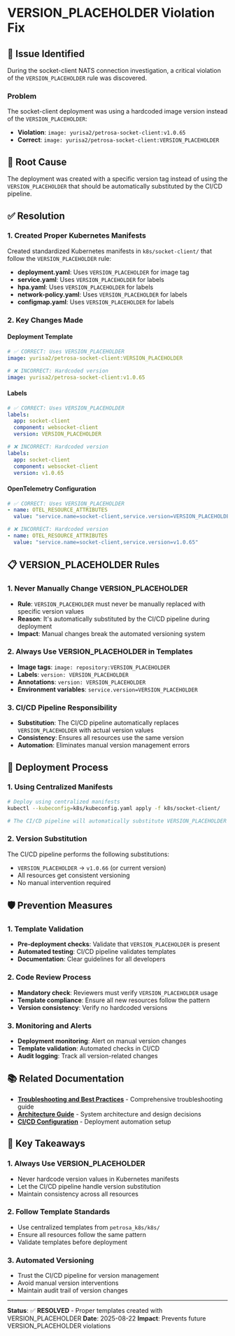 # VERSION_PLACEHOLDER Violation Fix

## 🚨 Issue Identified

During the socket-client NATS connection investigation, a critical violation of the `VERSION_PLACEHOLDER` rule was discovered.

### Problem
The socket-client deployment was using a hardcoded image version instead of the `VERSION_PLACEHOLDER`:
- **Violation**: `image: yurisa2/petrosa-socket-client:v1.0.65`
- **Correct**: `image: yurisa2/petrosa-socket-client:VERSION_PLACEHOLDER`

## 🔧 Root Cause

The deployment was created with a specific version tag instead of using the `VERSION_PLACEHOLDER` that should be automatically substituted by the CI/CD pipeline.

## ✅ Resolution

### 1. Created Proper Kubernetes Manifests

Created standardized Kubernetes manifests in `k8s/socket-client/` that follow the `VERSION_PLACEHOLDER` rule:

- **deployment.yaml**: Uses `VERSION_PLACEHOLDER` for image tag
- **service.yaml**: Uses `VERSION_PLACEHOLDER` for labels
- **hpa.yaml**: Uses `VERSION_PLACEHOLDER` for labels
- **network-policy.yaml**: Uses `VERSION_PLACEHOLDER` for labels
- **configmap.yaml**: Uses `VERSION_PLACEHOLDER` for labels

### 2. Key Changes Made

#### Deployment Template
```yaml
# ✅ CORRECT: Uses VERSION_PLACEHOLDER
image: yurisa2/petrosa-socket-client:VERSION_PLACEHOLDER

# ❌ INCORRECT: Hardcoded version
image: yurisa2/petrosa-socket-client:v1.0.65
```

#### Labels
```yaml
# ✅ CORRECT: Uses VERSION_PLACEHOLDER
labels:
  app: socket-client
  component: websocket-client
  version: VERSION_PLACEHOLDER

# ❌ INCORRECT: Hardcoded version
labels:
  app: socket-client
  component: websocket-client
  version: v1.0.65
```

#### OpenTelemetry Configuration
```yaml
# ✅ CORRECT: Uses VERSION_PLACEHOLDER
- name: OTEL_RESOURCE_ATTRIBUTES
  value: "service.name=socket-client,service.version=VERSION_PLACEHOLDER"

# ❌ INCORRECT: Hardcoded version
- name: OTEL_RESOURCE_ATTRIBUTES
  value: "service.name=socket-client,service.version=v1.0.65"
```

## 📋 VERSION_PLACEHOLDER Rules

### 1. Never Manually Change VERSION_PLACEHOLDER
- **Rule**: `VERSION_PLACEHOLDER` must never be manually replaced with specific version values
- **Reason**: It's automatically substituted by the CI/CD pipeline during deployment
- **Impact**: Manual changes break the automated versioning system

### 2. Always Use VERSION_PLACEHOLDER in Templates
- **Image tags**: `image: repository:VERSION_PLACEHOLDER`
- **Labels**: `version: VERSION_PLACEHOLDER`
- **Annotations**: `version: VERSION_PLACEHOLDER`
- **Environment variables**: `service.version=VERSION_PLACEHOLDER`

### 3. CI/CD Pipeline Responsibility
- **Substitution**: The CI/CD pipeline automatically replaces `VERSION_PLACEHOLDER` with actual version values
- **Consistency**: Ensures all resources use the same version
- **Automation**: Eliminates manual version management errors

## 🔄 Deployment Process

### 1. Using Centralized Manifests
```bash
# Deploy using centralized manifests
kubectl --kubeconfig=k8s/kubeconfig.yaml apply -f k8s/socket-client/

# The CI/CD pipeline will automatically substitute VERSION_PLACEHOLDER
```

### 2. Version Substitution
The CI/CD pipeline performs the following substitutions:
- `VERSION_PLACEHOLDER` → `v1.0.66` (or current version)
- All resources get consistent versioning
- No manual intervention required

## 🛡️ Prevention Measures

### 1. Template Validation
- **Pre-deployment checks**: Validate that `VERSION_PLACEHOLDER` is present
- **Automated testing**: CI/CD pipeline validates templates
- **Documentation**: Clear guidelines for all developers

### 2. Code Review Process
- **Mandatory check**: Reviewers must verify `VERSION_PLACEHOLDER` usage
- **Template compliance**: Ensure all new resources follow the pattern
- **Version consistency**: Verify no hardcoded versions

### 3. Monitoring and Alerts
- **Deployment monitoring**: Alert on manual version changes
- **Template validation**: Automated checks in CI/CD
- **Audit logging**: Track all version-related changes

## 📚 Related Documentation

- **[Troubleshooting and Best Practices](TROUBLESHOOTING_AND_BEST_PRACTICES.md)** - Comprehensive troubleshooting guide
- **[Architecture Guide](ARCHITECTURE.md)** - System architecture and design decisions
- **[CI/CD Configuration](CI_CD_CONFIGURATION.md)** - Deployment automation setup

## 🎯 Key Takeaways

### 1. Always Use VERSION_PLACEHOLDER
- Never hardcode version values in Kubernetes manifests
- Let the CI/CD pipeline handle version substitution
- Maintain consistency across all resources

### 2. Follow Template Standards
- Use centralized templates from `petrosa_k8s/k8s/`
- Ensure all resources follow the same pattern
- Validate templates before deployment

### 3. Automated Versioning
- Trust the CI/CD pipeline for version management
- Avoid manual version interventions
- Maintain audit trail of version changes

---

**Status**: ✅ **RESOLVED** - Proper templates created with VERSION_PLACEHOLDER
**Date**: 2025-08-22
**Impact**: Prevents future VERSION_PLACEHOLDER violations
